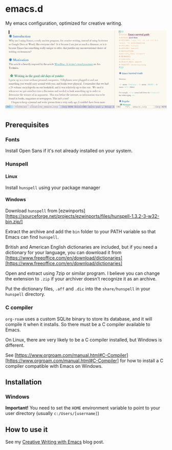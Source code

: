 # emacs.d
My emacs configuration, optimized for creative writing.

![](https://github.com/jacmoe/emacs.d/blob/master/emacsd.png)

## Prerequisites ##

### Fonts ###

Install Open Sans if it's not already installed on your system.

### Hunspell

#### Linux

Install `hunspell` using your package manager

#### Windows

Download `hunspell` from [ezwinports][https://sourceforge.net/projects/ezwinports/files/hunspell-1.3.2-3-w32-bin.zip/]

Extract the archive and add the `bin` folder to your PATH variable so that Emacs can find `hunspell`.

British and American English dictionaries are included, but if you need a dictionary for your language, you can download it from [https://www.freeoffice.com/en/download/dictionaries][https://www.freeoffice.com/en/download/dictionaries]

Open and extract using 7zip or similar program. I believe you can change the extension to `.zip` if your archiver doesn't recognize it as an archive.

Put the dictionary files, `.aff` and `.dic` into the `share/hunspell` in your `hunspell` directory.

### C compiler

`org-roam` uses a custom SQLite binary to store its database, and it will compile it when it installs. So there must be a C compiler available to Emacs.

On Linux, there are very likely to be a C compiler installed, but Windows is different.

See [https://www.orgroam.com/manual.html#C-Compiler][https://www.orgroam.com/manual.html#C-Compiler] for how to install a C compiler compatible with Emacs on Windows.

## Installation ##
### Windows ###
**Important!**
You need to set the `HOME` environment variable to point to your user directory (usually `c:/Users/[username]`)

## How to use it ##
See my [Creative Writing with Emacs](https://jacmoes.wordpress.com/2019/09/24/creative-writing-with-emacs/) blog post.
